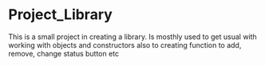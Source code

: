 # Project_Library
This is a small project in creating a library. Is mosthly used to get usual with working with objects and constructors also to creating function to add, remove, change status button etc
